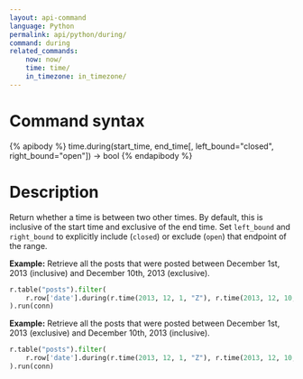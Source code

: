 ```yaml
---
layout: api-command
language: Python
permalink: api/python/during/
command: during
related_commands:
    now: now/
    time: time/
    in_timezone: in_timezone/
---
```


# Command syntax #

{% apibody %}
time.during(start_time, end_time[, left_bound="closed", right_bound="open"])
    &rarr; bool
{% endapibody %}

# Description #

Return whether a time is between two other times. By default, this is inclusive of the start time and exclusive of the end time. Set `left_bound` and `right_bound` to explicitly include (`closed`) or exclude (`open`) that endpoint of the range.

__Example:__ Retrieve all the posts that were posted between December 1st, 2013 (inclusive) and December 10th, 2013 (exclusive).

```py
r.table("posts").filter(
    r.row['date'].during(r.time(2013, 12, 1, "Z"), r.time(2013, 12, 10, "Z"))
).run(conn)
```


__Example:__ Retrieve all the posts that were posted between December 1st, 2013 (exclusive) and December 10th, 2013 (inclusive).

```py
r.table("posts").filter(
    r.row['date'].during(r.time(2013, 12, 1, "Z"), r.time(2013, 12, 10, "Z"), left_bound="open", right_bound="closed")
).run(conn)
```

